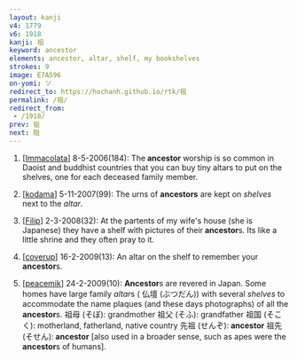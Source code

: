 ```yaml
---
layout: kanji
v4: 1779
v6: 1918
kanji: 祖
keyword: ancestor
elements: ancestor, altar, shelf, my bookshelves
strokes: 9
image: E7A596
on-yomi: ソ
redirect_to: https://hochanh.github.io/rtk/祖
permalink: /祖/
redirect_from:
 - /1918/
prev: 狙
next: 阻
---
```


1) [<a href="http://kanji.koohii.com/profile/Immacolata">Immacolata</a>] 8-5-2006(184): The<strong> ancestor</strong> worship is so common in Daoist and buddhist countries that you can buy tiny altars to put on the shelves, one for each deceased family member.

2) [<a href="http://kanji.koohii.com/profile/kodama">kodama</a>] 5-11-2007(99): The urns of <strong>ancestors</strong> are kept on <em>shelves</em> next to the <em>altar</em>.

3) [<a href="http://kanji.koohii.com/profile/Filip">Filip</a>] 2-3-2008(32): At the partents of my wife&#039;s house (she is Japanese) they have a shelf with pictures of their<strong> ancestor</strong>s. Its like a little shrine and they often pray to it.

4) [<a href="http://kanji.koohii.com/profile/coverup">coverup</a>] 16-2-2009(13): An altar on the shelf to remember your<strong> ancestor</strong>s.

5) [<a href="http://kanji.koohii.com/profile/peacemik">peacemik</a>] 24-2-2009(10): <strong>Ancestor</strong>s are revered in Japan. Some homes have large family <em>altar</em>s ( 仏壇 (ぶつだん)) with several <em>shelves</em> to accommodate the name plaques (and these days photographs) of all the<strong> ancestor</strong>s. 祖母 (そぼ): grandmother 祖父 (そふ): grandfather 祖国 (そこく): motherland, fatherland, native country 先祖 (せんぞ):<strong> ancestor</strong> 祖先 (そせん):<strong> ancestor</strong> [also used in a broader sense, such as apes were the<strong> ancestor</strong>s of humans].

